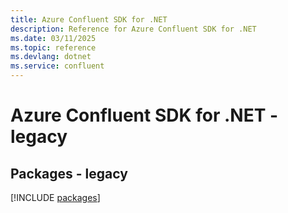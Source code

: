 ```yaml
---
title: Azure Confluent SDK for .NET
description: Reference for Azure Confluent SDK for .NET
ms.date: 03/11/2025
ms.topic: reference
ms.devlang: dotnet
ms.service: confluent
---
```

# Azure Confluent SDK for .NET - legacy
## Packages - legacy
[!INCLUDE [packages](confluent-index.md)]